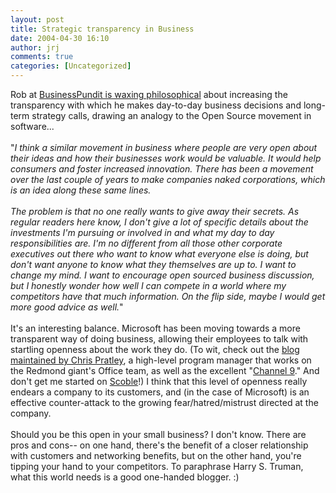 ```yaml
---
layout: post
title: Strategic transparency in Business
date: 2004-04-30 16:10
author: jrj
comments: true
categories: [Uncategorized]
---
```

Rob at <a href="http://www.businesspundit.com/archives/001309.html" target="_blank">BusinessPundit is waxing philosophical</a> about increasing the transparency with which he makes day-to-day business decisions and long-term strategy calls, drawing an analogy to the Open Source movement in software...<br /><br />"*I think a similar movement in business where people are very open about their ideas and how their businesses work would be valuable. It would help consumers and foster increased innovation. There has been a movement over the last couple of years to make companies naked corporations, which is an idea along these same lines.<br /><br />The problem is that no one really wants to give away their secrets. As regular readers here know, I don't give a lot of specific details about the investments I'm pursuing or involved in and what my day to day responsibilities are. I'm no different from all those other corporate executives out there who want to know what everyone else is doing, but don't want anyone to know what they themselves are up to. I want to change my mind. I want to encourage open sourced business discussion, but I honestly wonder how well I can compete in a world where my competitors have that much information. On the flip side, maybe I would get more good advice as well.*"<br /><br />It's an interesting balance. Microsoft has been moving towards a more transparent way of doing business, allowing their employees to talk with startling openness about the work they do. (To wit, check out the <a href="http://weblogs.asp.net/chris_pratley/" target="_blank">blog maintained by Chris Pratley</a>, a high-level program manager that works on the Redmond giant's Office team, as well as the excellent "<a href="http://channel9.msdn.com/default.aspx" target="_blank">Channel 9</a>." And don't get me started on <a href="http://radio.weblogs.com/0001011/" target="_blank">Scoble</a>!) I think that this level of openness really endears a company to its customers, and (in the case of Microsoft) is an effective counter-attack to the growing fear/hatred/mistrust directed at the company.<br /><br />Should you be this open in your small business? I don't know. There are pros and cons-- on one hand, there's the benefit of a closer relationship with customers and networking benefits, but on the other hand, you're tipping your hand to your competitors. To paraphrase Harry S. Truman, what this world needs is a good one-handed blogger. :)
